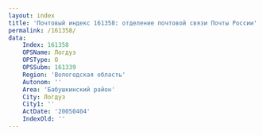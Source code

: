 ```yaml
---
layout: index
title: 'Почтовый индекс 161358: отделение почтовой связи Почты России'
permalink: /161358/
data:
    Index: 161358
    OPSName: Логдуз
    OPSType: О
    OPSSubm: 161339
    Region: 'Вологодская область'
    Autonom: ''
    Area: 'Бабушкинский район'
    City: Логдуз
    City1: ''
    ActDate: '20050404'
    IndexOld: ''
---
```

